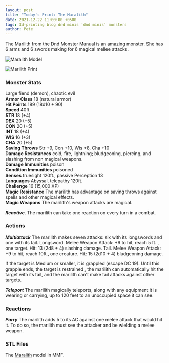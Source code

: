 ```yaml
---
layout: post
title: "Today's Print: The Maralith"
date: 2021-12-22 11:00:00 +0500
tags: 3d-printing blog dnd minis 'dnd minis' monsters
author: Pete
---
```

The Marilith from the Dnd Monster Manual is an amazing monster. She has 6 arms and 6 swords making for 6 magical mellee attacks.
<!--more-->

![Maralith Model](/3d-printing/images/blog_marilith.png)

![Marilith Print](/3d-printing/images/blog_marilith_print.png)
### Monster Stats
Large fiend (demon), chaotic evil<br/>
**Armor Class** 18 (natural armor)<br/>
**Hit Points** 189 (18d10 + 90)<br/>
**Speed** 40ft.<br/>
**STR** 18 (+4)<br/>
**DEX** 20 (+5)<br/>
**CON** 20 (+5)<br/>
**INT** 18 (+4)<br/>
**WIS** 16 (+3)<br/>
**CHA** 20 (+5)<br/>
**Saving Throws** Str +9, Con +10, Wis +8, Cha +10<br/>
**Damage Resistances** cold, fire, lightning; bludgeoning, piercing, and slashing from non magical weapons.<br/>
**Damage Immunities** poison<br/>
**Condition Immunities** poisoned<br/>
**Senses** truesight 120ft., passive Perception 13<br/>
**Languages** Abyssal, telepathy 120ft.<br/>
**Challenge** 16 (15,000 XP)<br/>
**Magic Resistance** The marilith has advantage on saving throws against spells and other magical effects.<br/>
**Magic Weapons** The marilith's weapon attacks are magical.<br/>

***Reactive***. The marilith can take one reaction on every turn in a combat.

### Actions

***Multiattack*** The marilith makes seven attacks: six with its longswords and one with its tail.
Longsword. Melee Weapon Attack: +9 to hit, reach 5 ft. , one target.
Hit: 13 (2d8 + 4) slashing damage.
Tail. Melee Weapon Attack: +9 to hit, reach 10ft., one creature.
Hit: 15 (2d10 + 4) bludgeoning damage.

If the target is Medium or smaller, it is grappled (escape DC 19).
Until this grapple ends, the target is restrained , the marilith can automatically hit
the target with its tail, and the marilith can't make tail attacks
against other targets.

***Teleport*** The marilith magically teleports, along with any
equipment it is wearing or carrying, up to 120 feet to an
unoccupied space it can see.

### Reactions
***Parry*** The marilith adds 5 to its AC against one melee attack that would hit it.
To do so, the marilith must see the attacker and be wielding a melee weapon.

### STL Files
The [Maralith](https://www.myminifactory.com/object/3d-print-marilith-updated-129244) model in MMF.
